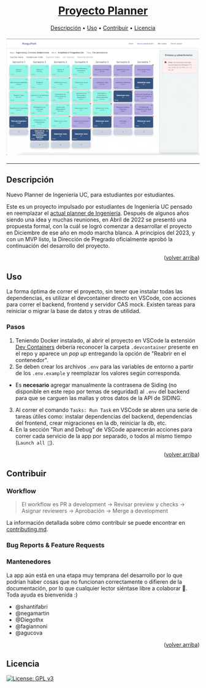 <h1 align="center">
  <br>
  <a href=# name="readme-top">Proyecto Planner</a>
</h1>

<p align="center">
     <!-- Badges Here -->
</p>

<p align="center">
  <a href="#Descripción">Descripción</a> •
  <a href="#Uso">Uso</a> •
  <a href="#Contribuir">Contribuir</a> •
  <a href="#Licencia">Licencia</a>
</p>

<h4 align="center">
  <a href=# name="readme-top"><img src="./docs/img/demo_gif.gif" width="700px" alt="banner"></a>
</h4>

---

## Descripción

Nuevo Planner de Ingeniería UC, para estudiantes por estudiantes.

Este es un proyecto impulsado por estudiantes de Ingeniería UC pensado en reemplazar el [actual planner de Ingeniería](https://planner.ing.puc.cl/). Después de algunos años siendo una idea y muchas reuniones, en Abril de 2022 se presentó una propuesta formal, con la cuál se logró comenzar a desarrollar el proyecto en Diciembre de ese año en modo marcha blanca. A principios del 2023, y con un MVP listo, la Dirección de Pregrado oficialmente aprobó la continuación del desarrollo del proyecto.

<p align="right">(<a href="#readme-top">volver arriba</a>)</p>

## Uso

La forma óptima de correr el proyecto, sin tener que instalar todas las dependencias, es utilizar el devcontainer directo en VSCode, con acciones para correr el backend, frontend y servidor CAS mock. Existen tareas para reiniciar o migrar la base de datos y otras de utilidad.

### Pasos
1. Teniendo Docker instalado, al abrir el proyecto en VSCode la extensión [Dev Containers](https://marketplace.visualstudio.com/items?itemName=ms-vscode-remote.remote-containers) debería reconocer la carpeta `.devcontainer` presente en el repo y aparece un _pop up_ entregando la opción de "Reabrir en el contenedor".
2. Se deben crear los archivos `.env` para las variables de entorno a partir de los `.env.example` y reemplazar los valores según corresponda.
- Es **necesario** agregar manualmente la contrasena de Siding (no disponible en este repo por temas de seguridad) al `.env` del backend para que se carguen las mallas y otros datos de la API de SIDING.
3. Al correr el comando `Tasks: Run Task` en VSCode se abren una serie de tareas útiles como: instalar dependencias del backend, dependencias del frontend, crear migraciones en la db, reiniciar la db, etc.
4. En la sección "Run and Debug" de VSCode aparecerán acciones para correr cada servicio de la app por separado, o todos al mismo tiempo (`Launch all 🚀`).

<p align="right">(<a href="#readme-top">volver arriba</a>)</p>

## Contribuir

### Workflow

> El workflow es PR a development -> Revisar preview y checks -> Asignar reviewers -> Aprobación -> Merge a development

La información detallada sobre cómo contribuir se puede encontrar en [contributing.md](contributing.md).

### Bug Reports & Feature Requests

### Mantenedores

La app aún está en una etapa muy temprana del desarrollo por lo que podrían haber cosas que no funcionan correctamente o difieren de la documentación, por lo que cualquier lector siéntase libre a colaborar :rocket:. Toda ayuda es bienvenida :)

- @shantifabri
- @negamartin
- @Diegothx
- @fagiannoni
- @agucova

<p align="right">(<a href="#readme-top">volver arriba</a>)</p>

## Licencia

[![License: GPL v3](https://img.shields.io/badge/License-GPLv3-blue.svg)](./license.md)

